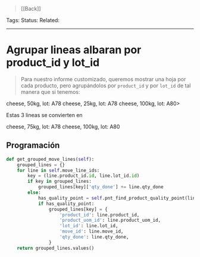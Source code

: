 > [[Back]]

Tags: 
Status: 
Related: 

___

# Agrupar lineas albaran por product_id y lot_id

> Para nuestro informe customizado, queremos mostrar una hoja por cada producto, pero agrupándolos por `product_id` y por `lot_id` de tal manera que si tenemos:

cheese, 50kg, lot: A78
cheese, 25kg, lot: A78
cheese, 100kg, lot: A80>

Estas 3 lineas se convierten en

cheese, 75kg, lot: A78
cheese, 100kg, lot: A80

## Programación
```python
def get_grouped_move_lines(self):  
    grouped_lines = {}  
    for line in self.move_line_ids:  
        key = (line.product_id.id, line.lot_id.id)  
        if key in grouped_lines:  
            grouped_lines[key]['qty_done'] += line.qty_done  
        else:  
            has_quality_point = self.pnt_find_product_quality_point(line.product_id.id)  
            if has_quality_point:  
                grouped_lines[key] = {  
                    'product_id': line.product_id,  
                    'product_uom_id': line.product_uom_id,  
                    'lot_id': line.lot_id,  
                    'move_id': line.move_id,  
                    'qty_done': line.qty_done,  
                }  
    return grouped_lines.values()
```